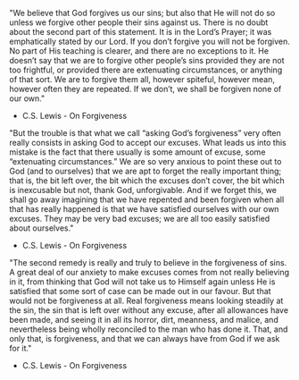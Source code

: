 "We believe that God forgives us our sins; but also that He will not do so unless we forgive other people their sins against us. There is no doubt about the second part of this statement. It is in the Lord’s Prayer; it was emphatically stated by our Lord. If you don’t forgive you will not be forgiven. No part of His teaching is clearer, and there are no exceptions to it. He doesn’t say that we are to forgive other people’s sins provided they are not too frightful, or provided there are extenuating circumstances, or anything of that sort. We are to forgive them all, however spiteful, however mean, however often they are repeated. If we don’t, we shall be forgiven none of our own."
- C.S. Lewis - On Forgiveness

"But the trouble is that what we call “asking God’s forgiveness” very often really consists in asking God to accept our excuses. What leads us into this mistake is the fact that there usually is some amount of excuse, some “extenuating circumstances.” We are so very anxious to point these out to God (and to ourselves) that we are apt to forget the really important thing; that is, the bit left over, the bit which the excuses don’t cover, the bit which is inexcusable but not, thank God, unforgivable. And if we forget this, we shall go away imagining that we have repented and been forgiven when all that has really happened is that we have satisfied ourselves with our own excuses. They may be very bad excuses; we are all too easily satisfied about ourselves."
- C.S. Lewis - On Forgiveness

"The second remedy is really and truly to believe in the forgiveness of sins. A great deal of our anxiety to make excuses comes from not really believing in it, from thinking that God will not take us to Himself again unless He is satisfied that some sort of case can be made out in our favour. But that would not be forgiveness at all. Real forgiveness means looking steadily at the sin, the sin that is left over without any excuse, after all allowances have been made, and seeing it in all its horror, dirt, meanness, and malice, and nevertheless being wholly reconciled to the man who has done it. That, and only that, is forgiveness, and that we can always have from God if we ask for it."
- C.S. Lewis - On Forgiveness


